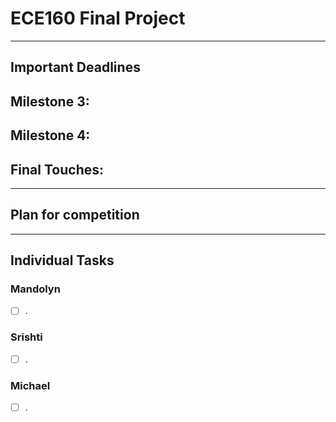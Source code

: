 # ECE160 Final Project
---- 
## Important Deadlines
Milestone 3:
- 

Milestone 4:
- 

Final Touches:
- 


----
## Plan for competition

----
## Individual Tasks
### Mandolyn
- [ ] .

### Srishti
- [ ] .

### Michael
- [ ] .

